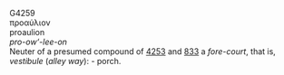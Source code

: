 <body>
  <p>G4259<br>  προαύλιον  <br> proaulion  <br><i>pro-ow‘-lee-on </i><br>Neuter of a presumed compound of <a href="g4253.htm">4253</a> and <a href="g0833.htm">833</a>  a <i>fore-court</i>, that is, <i>vestibule</i> (<i>alley</i> <i>way</i>): - porch.<br></p>
 </body>